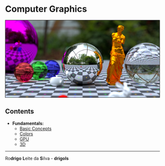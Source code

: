 # Computer Graphics

![logo](res/logo.jpg)  

## Contents

 - **Fundamentals:**
   - [Basic Concepts](modules/basic-concepts.md)
   - [Colors](modules/colors.md)
   - [GPU](modules/gpu.md)
   - [3D](modules/3d.md)

---

Ro**drigo** **L**eite da **S**ilva - **drigols**
